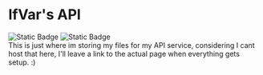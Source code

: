 # IfVar's API 
![Static Badge](https://img.shields.io/badge/API_Status-Not_Ready_Yet-red)
![Static Badge](https://img.shields.io/badge/API_Version-v1.0.0-blue)
<br>
This is just where im storing my files for my API service, considering I cant host that here, I'll leave a link to the actual page when everything gets setup. :)
